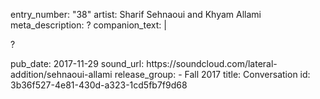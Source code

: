 entry_number: "38"
artist: Sharif Sehnaoui and Khyam Allami
meta_description: ?
companion_text: |
  <p>?
  </p>
pub_date: 2017-11-29
sound_url: https://soundcloud.com/lateral-addition/sehnaoui-allami
release_group:
  - Fall 2017
title: Conversation
id: 3b36f527-4e81-430d-a323-1cd5fb7f9d68
